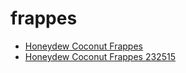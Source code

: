 # frappes

 * [Honeydew Coconut Frappes](../../index/h/honeydew-coconut-frappes-232515.json)
 * [Honeydew Coconut Frappes 232515](../../index/h/honeydew-coconut-frappes-232515.json)

